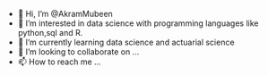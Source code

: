 - 👋 Hi, I’m @AkramMubeen
- 👀 I’m interested in data science with programming languages like python,sql and R.
- 🌱 I’m currently learning data science and actuarial science
- 💞️ I’m looking to collaborate on ...
- 📫 How to reach me ...

<!---
AkramMubeen/AkramMubeen is a ✨ special ✨ repository because its `README.md` (this file) appears on your GitHub profile.
You can click the Preview link to take a look at your changes.
--->
